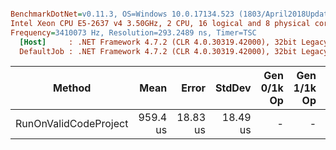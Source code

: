 ``` ini

BenchmarkDotNet=v0.11.3, OS=Windows 10.0.17134.523 (1803/April2018Update/Redstone4)
Intel Xeon CPU E5-2637 v4 3.50GHz, 2 CPU, 16 logical and 8 physical cores
Frequency=3410073 Hz, Resolution=293.2489 ns, Timer=TSC
  [Host]     : .NET Framework 4.7.2 (CLR 4.0.30319.42000), 32bit LegacyJIT-v4.7.3260.0
  DefaultJob : .NET Framework 4.7.2 (CLR 4.0.30319.42000), 32bit LegacyJIT-v4.7.3260.0


```
|                Method |     Mean |    Error |   StdDev | Gen 0/1k Op | Gen 1/1k Op | Gen 2/1k Op | Allocated Memory/Op |
|---------------------- |---------:|---------:|---------:|------------:|------------:|------------:|--------------------:|
| RunOnValidCodeProject | 959.4 us | 18.83 us | 18.49 us |           - |           - |           - |               72 KB |
